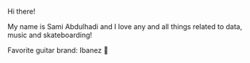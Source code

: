 Hi there!

My name is Sami Abdulhadi and I love any and all things related to data, music and skateboarding!

Favorite guitar brand: Ibanez :guitar:
